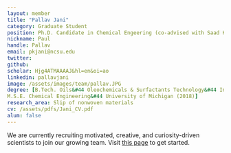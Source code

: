 ```yaml
---
layout: member
title: "Pallav Jani"
category: Graduate Student
position: Ph.D. Candidate in Chemical Engeering (co-advised with Saad Khan)
nickname: Paul
handle: Pallav
email: pkjani@ncsu.edu
twitter:  
github: 
scholar: Hjg4ATMAAAAJ&hl=en&oi=ao
linkedin: pallavjani
image: /assets/images/team/pallav.JPG
degree: [B.Tech. Oils&#44 Oleochemicals & Surfactants Technology&#44 Institute of Chemical Technology (2017),
M.S.E. Chemical Engineering&#44 University of Michigan (2018)] 
research_area: Slip of nonwoven materials
cv: /assets/pdfs/Jani_CV.pdf
alum: false
---
```


We are currently recruiting motivated, creative, and curiosity-driven scientists to join our growing team. Visit [this page](/join) to get started.
